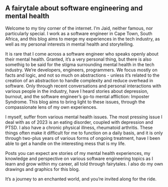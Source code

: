 ## A fairytale about software engineering and mental health

Welcome to my tiny corner of the internet. I’m Jaid, neither famous, nor particularly special. I work as a software engineer in Cape Town, South Africa, and this blog aims to merge my experiences in the tech industry, as well as my personal interests in mental health and storytelling.

It is rare that I come across a software engineer who speaks openly about their mental health. Granted, it’s a very personal thing, but there is also somethig to be said for the stigma surrounding mental health in the tech industry. We’re developers, engineers, programmers. We focus mostly on facts and logic, and not so much on abstractions - unless it’s related to the creation of an abstraction to handle complexity and reduce overhead in software. Only through recent conversations and personal interactions with various people in the industry, have I heard stories about depression, burnout, and the software engineer’s go-to mental affliction: Imposter Syndrome. This blog aims to bring light to these issues, through the compassionate lens of my own experiences.

I myself, suffer from various mental health issues. The most pressing issue I deal with as of 2023 is an eating disorder, coupled with depression and PTSD. I also have a chronic physical illness, rheumatoid arthritis. These things often make it difficult for me to function on a daily basis, and it is only through two-plus years of various forms of ongoing treatment, have I been able to get a handle on the interesting mess that is my life.

Posts you can expect are stories of my mental health experiences, my knowledge and perspective on various software engineering topics as I learn and grow within my career, all told through fairytales. I also do my own drawings and graphics for this blog.

It’s a journey to an enchanted world, and you’re invited along for the ride.
